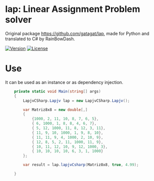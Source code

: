 # lap: Linear Assignment Problem solver
Original package https://github.com/gatagat/lap, made for Python and translated to C# by RainBowDash.

[![Version](https://img.shields.io/nuget/v/SimpleGridView)](https://www.nuget.org/packages/SimpleGridView/)
[![License](https://img.shields.io/github/license/Rainbowdashx1/SimpleGridView)](https://github.com/Rainbowdashx1/SimpleGridView/blob/master/LICENSE.md)

# Use
It can be used as an instance or as dependency injection.
```csharp
    private static void Main(string[] args)
    {
        LapjvCSharp.Lapjv lap = new LapjvCSharp.Lapjv();

        var Matriz8x8 = new double[,]
        {
            {1000, 2, 11, 10, 8, 7, 6, 5},
            { 6, 1000, 1, 8, 8, 4, 6, 7},
            { 5, 12, 1000, 11, 8, 12, 3, 11},
            { 11, 9, 10, 1000, 1, 9, 8, 10},
            { 11, 11, 9, 4, 1000, 2, 10, 9},
            { 12, 8, 5, 2, 11, 1000, 11, 9},
            { 10, 11, 12, 10, 9, 12, 1000, 3},
            { 10, 10, 10, 10, 6, 3, 1, 1000}
        };

        var result = lap.lapjvCsharp(Matriz8x8, true, 4.99);

    }
```